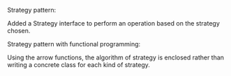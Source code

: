Strategy pattern:

Added a Strategy interface to perform an operation based on the strategy chosen.


Strategy pattern with functional programming:

Using the arrow functions, the algorithm of strategy is enclosed rather than writing a concrete class for each kind of strategy.
